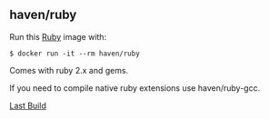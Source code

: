 ## haven/ruby

Run this [Ruby][] image with:

    $ docker run -it --rm haven/ruby

Comes with ruby 2.x and gems.

If you need to compile native ruby extensions use haven/ruby-gcc.

[Last Build][packages]

[Ruby]: http://ruby-lang.org/
[packages]: PACKAGES.md
